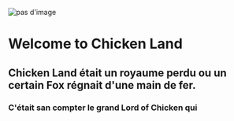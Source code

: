 ![pas d'image](https://images-wixmp-ed30a86b8c4ca887773594c2.wixmp.com/f/f353481d-6c8f-4c43-b850-b0596a511e6d/d8fqg6y-f584bff9-7641-4f56-9e04-f594c505d800.jpg/v1/fill/w_1024,h_904,q_75,strp/i_am_the_chicken_lord__by_dalekandra_d8fqg6y-fullview.jpg?token=eyJ0eXAiOiJKV1QiLCJhbGciOiJIUzI1NiJ9.eyJzdWIiOiJ1cm46YXBwOiIsImlzcyI6InVybjphcHA6Iiwib2JqIjpbW3siaGVpZ2h0IjoiPD05MDQiLCJwYXRoIjoiXC9mXC9mMzUzNDgxZC02YzhmLTRjNDMtYjg1MC1iMDU5NmE1MTFlNmRcL2Q4ZnFnNnktZjU4NGJmZjktNzY0MS00ZjU2LTllMDQtZjU5NGM1MDVkODAwLmpwZyIsIndpZHRoIjoiPD0xMDI0In1dXSwiYXVkIjpbInVybjpzZXJ2aWNlOmltYWdlLm9wZXJhdGlvbnMiXX0.__sPzlWR3mrKY6ZNP3YzqOQ7Xs8mY0C-wbvV9c7LDuA)
# Welcome to Chicken Land
## Chicken Land était un royaume perdu ou un certain **Fox** régnait d'une main de fer.
### C'était san compter le grand  **Lord of Chicken** qui 
